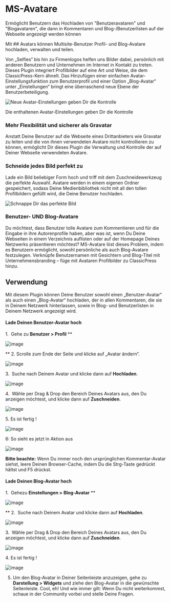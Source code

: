 # MS-Avatare

Ermöglicht Benutzern das Hochladen von "Benutzeravataren" und "Blogavataren", die dann in Kommentaren und Blog-/Benutzerlisten auf der Webseite angezeigt werden können

Mit ## Avatars können Multisite-Benutzer Profil- und Blog-Avatare hochladen, verwalten und teilen.

Von „Selfies“ bis hin zu Firmenlogos helfen uns Bilder dabei, persönlich mit anderen Benutzern und Unternehmen im Internet in Kontakt zu treten. Dieses Plugin integriert Profilbilder auf eine Art und Weise, die dem ClassicPress-Kern ähnelt. Das Hinzufügen einer einfachen Avatar-Einstellungsfunktion zum Benutzerprofil und einer Option „Blog-Avatar“ unter „Einstellungen“ bringt eine überraschend neue Ebene der Benutzerbeteiligung.

![Neue Avatar-Einstellungen geben Dir die Kontrolle](https://n3rds.work/wp-content/uploads/2023/12/settings.png)

 Die enthaltenen Avatar-Einstellungen geben Dir die Kontrolle

### Mehr Flexibilität und sicherer als Gravatar

Anstatt Deine Benutzer auf die Webseite eines Drittanbieters wie Gravatar zu leiten und die von ihnen verwendeten Avatare nicht kontrollieren zu können, ermöglicht Dir dieses Plugin die Verwaltung und Kontrolle der auf Deiner Webseite verwendeten Avatare.

### Schneide jedes Bild perfekt zu

Lade ein Bild beliebiger Form hoch und triff mit dem Zuschneidewerkzeug die perfekte Auswahl. Avatare werden in einem eigenen Ordner gespeichert, sodass Deine Medienbibliothek nicht mit all den tollen Profilbildern gefüllt wird, die Deine Benutzer hochladen.

![Schnappe Dir das perfekte Bild](https://n3rds.work/wp-content/uploads/2023/12/d56564e8f1b3277f168d1e72b8cd93ab.gif)

### Benutzer- UND Blog-Avatare

Du möchtest, dass Benutzer tolle Avatare zum Kommentieren und für die Eingabe in ihre Autorenprofile haben, aber was ist, wenn Du Deine Webseiten in einem Verzeichnis auflisten oder auf der Homepage Deines Netzwerks präsentieren möchtest? MS-Avatare löst dieses Problem, indem es Benutzern ermöglicht, sowohl persönliche als auch Blog-Avatare festzulegen. Verknüpfe Benutzernamen mit Gesichtern und Blog-Titel mit Unternehmensbranding – füge mit Avataren Profilbilder zu ClassicPress hinzu.

## Verwendung

Mit diesem Plugin können Deine Benutzer sowohl einen „Benutzer-Avatar“ als auch einen „Blog-Avatar“ hochladen, der in allen Kommentaren, die sie in Deinem Netzwerk hinterlassen, sowie in Blog- und Benutzerlisten in Deinem Netzwerk angezeigt wird.

#### Lade Deinen Benutzer-Avatar hoch

1.  Gehe zu **Benutzer > Profil** **

![image](https://n3rds.work/wp-content/uploads/2023/12/user-profile.png)


** 2. Scrolle zum Ende der Seite und klicke auf „Avatar ändern“. 

![image](https://n3rds.work/wp-content/uploads/2023/12/change-avatar.png)


 3.  Suche nach Deinem Avatar und klicke dann auf **Hochladen**. 

![image](https://n3rds.work/wp-content/uploads/2023/12/browse-upload.png)


 4.  Wähle per Drag & Drop den Bereich Deines Avatars aus, den Du anzeigen möchtest, und klicke dann auf **Zuschneiden**.

![image](https://n3rds.work/wp-content/uploads/2023/12/crop-image.png)


 5\. Es ist fertig ! 

![image](https://n3rds.work/wp-content/uploads/2023/12/upload-done1.png)


 6: So sieht es jetzt in Aktion aus 

![image](https://n3rds.work/wp-content/uploads/2023/12/action.png)


 **Bitte beachte:** Wenn Du immer noch den ursprünglichen Kommentar-Avatar siehst, leere Deinen Browser-Cache, indem Du die Strg-Taste gedrückt hältst und F5 drückst.

#### Lade Deinen Blog-Avatar hoch

1.  Gehezu **Einstellungen > Blog-Avatar** **

![image](https://n3rds.work/wp-content/uploads/2023/12/settings-blog-avatar.png)


** 2.  Suche nach Deinem Avatar und klicke dann auf **Hochladen**.

![image](https://n3rds.work/wp-content/uploads/2023/12/blog-avatar1.png)


 3.  Wähle per Drag & Drop den Bereich Deines Avatars aus, den Du anzeigen möchtest, und klicke dann auf **Zuschneiden**.

![image](https://n3rds.work/wp-content/uploads/2023/12/crop-image1.png)


 4. Es ist fertig !

![image](https://n3rds.work/wp-content/uploads/2023/12/its-done.png)


 5. Um den Blog-Avatar in Deiner Seitenleiste anzuzeigen, gehe zu **Darstellung > Widgets** und ziehe den Blog-Avatar in die gewünschte Seitenleiste. Cool, eh! Und wie immer gilt: Wenn Du nicht weiterkommst, schaue in der Community vorbei und stelle Deine Fragen.
